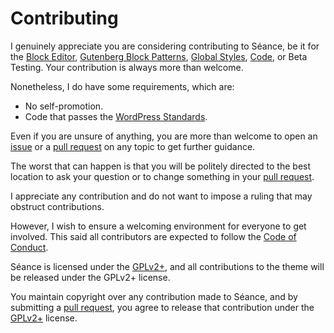 # Contributing

I genuinely appreciate you are considering contributing to Séance, be it for the [Block Editor](https://developer.wordpress.org/block-editor/how-to-guides/themes/block-theme-overview/), [Gutenberg Block Patterns](https://developer.wordpress.org/block-editor/how-to-guides/themes/block-theme-overview/), [Global Styles](https://developer.wordpress.org/block-editor/how-to-guides/themes/theme-json/), [Code](https://github.com/alexdeborba/seance), or Beta Testing. Your contribution is always more than welcome.

Nonetheless, I do have some requirements, which are:

- No self-promotion.
- Code that passes the [WordPress Standards](https://developer.wordpress.org/coding-standards/wordpress-coding-standards/).

Even if you are unsure of anything, you are more than welcome to open an [issue](https://github.com/alexdeborba/seance/issues) or a [pull request](https://github.com/alexdeborba/seance/pulls) on any topic to get further guidance.

The worst that can happen is that you will be politely directed to the best location to ask your question or to change something in your [pull request](https://github.com/alexdeborba/seance/pulls).

I appreciate any contribution and do not want to impose a ruling that may obstruct contributions.

However, I wish to ensure a welcoming environment for everyone to get involved. This said all contributors are expected to follow the [Code of Conduct](https://github.com/alexdeborba/seance/CODE_OF_CONDUCT.md).

Séance is licensed under the [GPLv2+](https://github.com/alexdeborba/seance/blob/main/LICENSE), and all contributions to the theme will be released under the GPLv2+ license.

You maintain copyright over any contribution made to Séance, and by submitting a [pull request](https://github.com/alexdeborba/seance/pulls), you agree to release that contribution under the [GPLv2+](https://github.com/alexdeborba/seance/blob/main/LICENSE) license.